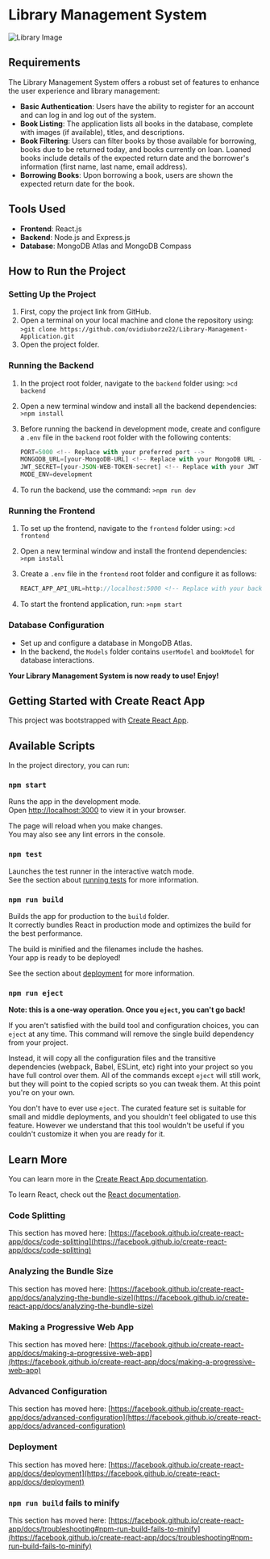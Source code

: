 # Library Management System

![Library Image](https://res.cloudinary.com/dqnbdaara/image/upload/v1699819738/Screenshot_2023-11-12_200751_bqybmx.png)

## Requirements

The Library Management System offers a robust set of features to enhance the user experience and library management:

- **Basic Authentication**: Users have the ability to register for an account and can log in and log out of the system.
- **Book Listing**: The application lists all books in the database, complete with images (if available), titles, and descriptions.
- **Book Filtering**: Users can filter books by those available for borrowing, books due to be returned today, and books currently on loan. Loaned books include details of the expected return date and the borrower's information (first name, last name, email address).
- **Borrowing Books**: Upon borrowing a book, users are shown the expected return date for the book.

## Tools Used

- **Frontend**: React.js
- **Backend**: Node.js and Express.js
- **Database**: MongoDB Atlas and MongoDB Compass

## How to Run the Project

### Setting Up the Project

1. First, copy the project link from GitHub.
2. Open a terminal on your local machine and clone the repository using:
    `>git clone https://github.com/ovidiuborze22/Library-Management-Application.git`
3. Open the project folder.

### Running the Backend

1. In the project root folder, navigate to the `backend` folder using:
   `>cd backend`
2. Open a new terminal window and install all the backend dependencies:
    `>npm install`
3. Before running the backend in development mode, create and configure a `.env` file in the `backend` root folder with the following contents:

    ```js
    PORT=5000 <!-- Replace with your preferred port -->
    MONGODB_URL=[your-MongoDB-URL] <!-- Replace with your MongoDB URL -->
    JWT_SECRET=[your-JSON-WEB-TOKEN-secret] <!-- Replace with your JWT secret key -->
    MODE_ENV=development
    ```

4. To run the backend, use the command:
   `>npm run dev`

### Running the Frontend

1. To set up the frontend, navigate to the `frontend` folder using:
    `>cd frontend`
2. Open a new terminal window and install the frontend dependencies:
    `>npm install`
3. Create a `.env` file in the `frontend` root folder and configure it as follows:

    ```js
    REACT_APP_API_URL=http://localhost:5000 <!-- Replace with your backend running port -->
    ```

4. To start the frontend application, run:
   `>npm start`

### Database Configuration

- Set up and configure a database in MongoDB Atlas.
- In the backend, the `Models` folder contains `userModel` and `bookModel` for database interactions.

**Your Library Management System is now ready to use! Enjoy!**

## Getting Started with Create React App

This project was bootstrapped with [Create React App](https://github.com/facebook/create-react-app).

## Available Scripts

In the project directory, you can run:

### `npm start`

Runs the app in the development mode.\
Open [http://localhost:3000](http://localhost:3000) to view it in your browser.

The page will reload when you make changes.\
You may also see any lint errors in the console.

### `npm test`

Launches the test runner in the interactive watch mode.\
See the section about [running tests](https://facebook.github.io/create-react-app/docs/running-tests) for more information.

### `npm run build`

Builds the app for production to the `build` folder.\
It correctly bundles React in production mode and optimizes the build for the best performance.

The build is minified and the filenames include the hashes.\
Your app is ready to be deployed!

See the section about [deployment](https://facebook.github.io/create-react-app/docs/deployment) for more information.

### `npm run eject`

**Note: this is a one-way operation. Once you `eject`, you can't go back!**

If you aren't satisfied with the build tool and configuration choices, you can `eject` at any time. This command will remove the single build dependency from your project.

Instead, it will copy all the configuration files and the transitive dependencies (webpack, Babel, ESLint, etc) right into your project so you have full control over them. All of the commands except `eject` will still work, but they will point to the copied scripts so you can tweak them. At this point you're on your own.

You don't have to ever use `eject`. The curated feature set is suitable for small and middle deployments, and you shouldn't feel obligated to use this feature. However we understand that this tool wouldn't be useful if you couldn't customize it when you are ready for it.

## Learn More

You can learn more in the [Create React App documentation](https://facebook.github.io/create-react-app/docs/getting-started).

To learn React, check out the [React documentation](https://reactjs.org/).

### Code Splitting

This section has moved here: [https://facebook.github.io/create-react-app/docs/code-splitting](https://facebook.github.io/create-react-app/docs/code-splitting)

### Analyzing the Bundle Size

This section has moved here: [https://facebook.github.io/create-react-app/docs/analyzing-the-bundle-size](https://facebook.github.io/create-react-app/docs/analyzing-the-bundle-size)

### Making a Progressive Web App

This section has moved here: [https://facebook.github.io/create-react-app/docs/making-a-progressive-web-app](https://facebook.github.io/create-react-app/docs/making-a-progressive-web-app)

### Advanced Configuration

This section has moved here: [https://facebook.github.io/create-react-app/docs/advanced-configuration](https://facebook.github.io/create-react-app/docs/advanced-configuration)

### Deployment

This section has moved here: [https://facebook.github.io/create-react-app/docs/deployment](https://facebook.github.io/create-react-app/docs/deployment)

### `npm run build` fails to minify

This section has moved here: [https://facebook.github.io/create-react-app/docs/troubleshooting#npm-run-build-fails-to-minify](https://facebook.github.io/create-react-app/docs/troubleshooting#npm-run-build-fails-to-minify)
